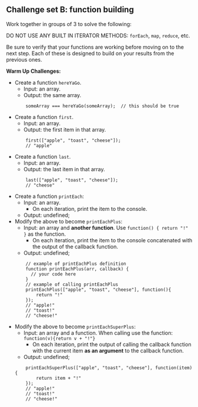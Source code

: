 ## Challenge set B: function building ##

Work together in groups of 3 to solve the following:

DO NOT USE ANY BUILT IN ITERATOR METHODS: `forEach`, `map`, `reduce`, etc.

Be sure to verify that your functions are working before moving on to the next step.  Each of these is designed to build on your results from the previous ones.

**Warm Up Challenges:**

* Create a function `hereYaGo`.
    *  Input: an array.
    *  Output: the same array.
    ```
        someArray === hereYaGo(someArray);  // this should be true
    ```
* Create a function `first`.
    * Input: an array.
    * Output: the first item in that array.
    ```
        first(["apple", "toast", "cheese"]);
        // "apple"
    ```
* Create a function `last`.
    * Input: an array.
    * Output: the last item in that array.
    ```
        last(["apple", "toast", "cheese"]);
        // "cheese"
    ```
* Create a function `printEach`:
    * Input: an array.
        * On each iteration, print the item to the console.
    * Output: undefined;
* Modify the above to become `printEachPlus`:
    * Input: an array and **another function**.  Use `function() { return "!" }` as the function.
        * On each iteration, print the item to the console concatenated with the output of the callback function.
    * Output: undefined;
    ```
        // example of printEachPlus definition
        function printEachPlus(arr, callback) {
          // your code here
        }
        // example of calling printEachPlus
        printEachPlus(["apple", "toast", "cheese"], function(){
            return "!"
        });
        // "apple!"
        // "toast!"
        // "cheese!"
    ```
* Modify the above to become `printEachSuperPlus`:
    * Input: an array and a function.  When calling use the function: `function(v){return v + "!"}`
        * On each iteration, print the output of calling the callback function with the current item **as an argument** to the callback function.
    * Output: undefined;
    ```
        printEachSuperPlus(["apple", "toast", "cheese"], function(item){
            return item + "!"
        });
        // "apple!"
        // "toast!"
        // "cheese!"
    ```
